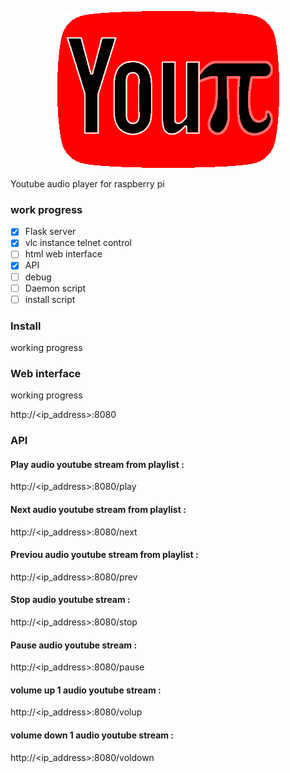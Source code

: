 <p align="center">
<img src="https://github.com/Dofyx/YouPi/blob/main/webflask/static/youpi.png"/>
</p>
  
Youtube audio player for raspberry pi

### work progress

- [x] Flask server
- [x] vlc instance telnet control
- [ ] html web interface
- [x] API
- [ ] debug
- [ ] Daemon script
- [ ] install script

### Install
working progress

### Web interface
working progress

http://<ip_address>:8080

### API

#### Play audio youtube stream from playlist :
http://<ip_address>:8080/play

#### Next audio youtube stream from playlist :
http://<ip_address>:8080/next

#### Previou audio youtube stream from playlist :
http://<ip_address>:8080/prev

#### Stop audio youtube stream :
http://<ip_address>:8080/stop

#### Pause audio youtube stream :
http://<ip_address>:8080/pause

#### volume up 1 audio youtube stream :
http://<ip_address>:8080/volup

#### volume down 1 audio youtube stream :
http://<ip_address>:8080/voldown


